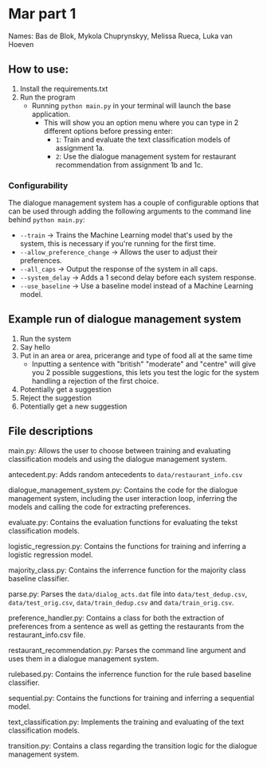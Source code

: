 # Mar part 1

Names: Bas de Blok, Mykola Chuprynskyy, Melissa Rueca, Luka van Hoeven

## How to use:

1. Install the requirements.txt
2. Run the program
   - Running `python main.py` in your terminal will launch the base application.
      - This will show you an option menu where you can type in 2 different options before pressing enter:
         - `1`: Train and evaluate the text classification models of assignment 1a.
         - `2`: Use the dialogue management system for restaurant recommendation from assignment 1b and 1c.

### Configurability
The dialogue management system has a couple of configurable options that can be used through adding the following arguments to the command line behind `python main.py`:
- `--train` -> Trains the Machine Learning model that's used by the system, this is necessary if you're running for the first time.
- `--allow_preference_change` -> Allows the user to adjust their preferences.
- `--all_caps` -> Output the response of the system in all caps.
- `--system_delay` -> Adds a 1 second delay before each system response.
- `--use_baseline` -> Use a baseline model instead of a Machine Learning model.

## Example run of dialogue management system

1. Run the system
2. Say hello
3. Put in an area or area, pricerange and type of food all at the same time
   - Inputting a sentence with "british" "moderate" and "centre" will give you 2 possible suggestions, this lets you test the logic for the system handling a rejection of the first choice.
4. Potentially get a suggestion
5. Reject the suggestion
6. Potentially get a new suggestion

## File descriptions

main.py: Allows the user to choose between training and evaluating classification models and using the dialogue management system.

antecedent.py: Adds random antecedents to `data/restaurant_info.csv`

dialogue_management_system.py: Contains the code for the dialogue management system, including the user interaction loop, inferring the models and calling the code for extracting preferences.

evaluate.py: Contains the evaluation functions for evaluating the tekst classification models.

logistic_regression.py: Contains the functions for training and inferring a logistic regression model.

majority_class.py: Contains the inferrence function for the majority class baseline classifier.

parse.py: Parses the `data/dialog_acts.dat` file into `data/test_dedup.csv`, `data/test_orig.csv`, `data/train_dedup.csv` and `data/train_orig.csv`.

preference_handler.py: Contains a class for both the extraction of preferences from a sentence as well as getting the restaurants from the restaurant_info.csv file.

restaurant_recommendation.py: Parses the command line argument and uses them in a dialogue management system. 

rulebased.py: Contains the inferrence function for the rule based baseline classifier.

sequential.py: Contains the functions for training and inferring a sequential model.

text_classification.py: Implements the training and evaluating of the text classification models. 

transition.py: Contains a class regarding the transition logic for the dialogue management system.
